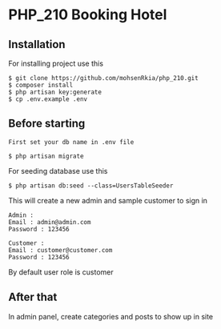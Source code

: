 # PHP_210 Booking Hotel

## Installation

For installing project use this

```
$ git clone https://github.com/mohsenRkia/php_210.git
$ composer install
$ php artisan key:generate
$ cp .env.example .env
```
## Before starting
```
First set your db name in .env file
```
```
$ php artisan migrate
```
For seeding database use this

```
$ php artisan db:seed --class=UsersTableSeeder
```

This will create a new admin and sample customer to sign in

```
Admin : 
Email : admin@admin.com
Password : 123456

Customer : 
Email : customer@customer.com
Password : 123456
```
By default user role is customer

## After that

In admin panel, create categories and posts to show up in site
